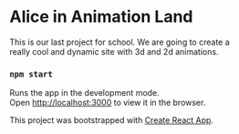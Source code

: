 # Alice in Animation Land
This is our last project for school. We are going to create a<br> 
really cool and dynamic site with 3d and 2d animations. 


### `npm start`

Runs the app in the development mode.\
Open [http://localhost:3000](http://localhost:3000) to view it in the browser.



This project was bootstrapped with [Create React App](https://github.com/facebook/create-react-app).